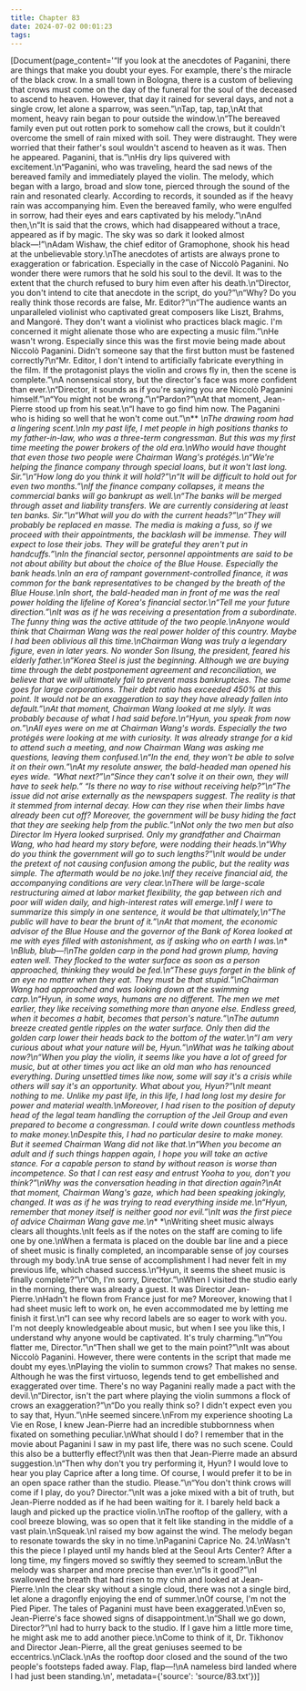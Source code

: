 ```yaml
---
title: Chapter 83
date: 2024-07-02 00:01:23
tags:
---
```



[Document(page_content='“If you look at the anecdotes of Paganini, there are things that make you doubt your eyes. For example, there's the miracle of the black crow. In a small town in Bologna, there is a custom of believing that crows must come on the day of the funeral for the soul of the deceased to ascend to heaven. However, that day it rained for several days, and not a single crow, let alone a sparrow, was seen.”\nTap, tap, tap,\nAt that moment, heavy rain began to pour outside the window.\n“The bereaved family even put out rotten pork to somehow call the crows, but it couldn't overcome the smell of rain mixed with soil. They were distraught. They were worried that their father's soul wouldn't ascend to heaven as it was. Then he appeared. Paganini, that is.”\nHis dry lips quivered with excitement.\n“Paganini, who was traveling, heard the sad news of the bereaved family and immediately played the violin. The melody, which began with a largo, broad and slow tone, pierced through the sound of the rain and resonated clearly. According to records, it sounded as if the heavy rain was accompanying him. Even the bereaved family, who were engulfed in sorrow, had their eyes and ears captivated by his melody.”\nAnd then,\n“It is said that the crows, which had disappeared without a trace, appeared as if by magic. The sky was so dark it looked almost black―!”\nAdam Wishaw, the chief editor of Gramophone, shook his head at the unbelievable story.\nThe anecdotes of artists are always prone to exaggeration or fabrication. Especially in the case of Niccolò Paganini. No wonder there were rumors that he sold his soul to the devil. It was to the extent that the church refused to bury him even after his death.\n“Director, you don't intend to cite that anecdote in the script, do you?”\n“Why? Do you really think those records are false, Mr. Editor?”\n“The audience wants an unparalleled violinist who captivated great composers like Liszt, Brahms, and Mangoré. They don't want a violinist who practices black magic. I'm concerned it might alienate those who are expecting a music film.”\nHe wasn't wrong. Especially since this was the first movie being made about Niccolò Paganini. Didn't someone say that the first button must be fastened correctly?\n“Mr. Editor, I don't intend to artificially fabricate everything in the film. If the protagonist plays the violin and crows fly in, then the scene is complete.”\nA nonsensical story, but the director's face was more confident than ever.\n“Director, it sounds as if you're saying you are Niccolò Paganini himself.”\n“You might not be wrong.”\n“Pardon?”\nAt that moment, Jean-Pierre stood up from his seat.\n“I have to go find him now. The Paganini who is hiding so well that he won't come out.”\n** *\nThe drawing room had a lingering scent.\nIn my past life, I met people in high positions thanks to my father-in-law, who was a three-term congressman. But this was my first time meeting the power brokers of the old era.\nWho would have thought that even those two people were Chairman Wang's protégés.\n“We're helping the finance company through special loans, but it won't last long. Sir.”\n“How long do you think it will hold?”\n“It will be difficult to hold out for even two months.”\nIf the finance company collapses, it means the commercial banks will go bankrupt as well.\n“The banks will be merged through asset and liability transfers. We are currently considering at least ten banks. Sir.”\n“What will you do with the current heads?”\n“They will probably be replaced en masse. The media is making a fuss, so if we proceed with their appointments, the backlash will be immense. They will expect to lose their jobs. They will be grateful they aren't put in handcuffs.”\nIn the financial sector, personnel appointments are said to be not about ability but about the choice of the Blue House. Especially the bank heads.\nIn an era of rampant government-controlled finance, it was common for the bank representatives to be changed by the breath of the Blue House.\nIn short, the bald-headed man in front of me was the real power holding the lifeline of Korea's financial sector.\n“Tell me your future direction.”\nIt was as if he was receiving a presentation from a subordinate. The funny thing was the active attitude of the two people.\nAnyone would think that Chairman Wang was the real power holder of this country. Maybe I had been oblivious all this time.\nChairman Wang was truly a legendary figure, even in later years. No wonder Son Ilsung, the president, feared his elderly father.\n“Korea Steel is just the beginning. Although we are buying time through the debt postponement agreement and reconciliation, we believe that we will ultimately fail to prevent mass bankruptcies. The same goes for large corporations. Their debt ratio has exceeded 450% at this point. It would not be an exaggeration to say they have already fallen into default.”\nAt that moment, Chairman Wang looked at me slyly. It was probably because of what I had said before.\n“Hyun, you speak from now on.”\nAll eyes were on me at Chairman Wang's words. Especially the two protégés were looking at me with curiosity. It was already strange for a kid to attend such a meeting, and now Chairman Wang was asking me questions, leaving them confused.\n“In the end, they won't be able to solve it on their own.”\nAt my resolute answer, the bald-headed man opened his eyes wide. “What next?”\n“Since they can't solve it on their own, they will have to seek help.” “Is there no way to rise without receiving help?”\n“The issue did not arise externally as the newspapers suggest. The reality is that it stemmed from internal decay. How can they rise when their limbs have already been cut off? Moreover, the government will be busy hiding the fact that they are seeking help from the public.”\nNot only the two men but also Director Im Hyera looked surprised. Only my grandfather and Chairman Wang, who had heard my story before, were nodding their heads.\n“Why do you think the government will go to such lengths?”\nIt would be under the pretext of not causing confusion among the public, but the reality was simple. The aftermath would be no joke.\nIf they receive financial aid, the accompanying conditions are very clear.\nThere will be large-scale restructuring aimed at labor market flexibility, the gap between rich and poor will widen daily, and high-interest rates will emerge.\nIf I were to summarize this simply in one sentence, it would be that ultimately,\n“The public will have to bear the brunt of it.”\nAt that moment, the economic advisor of the Blue House and the governor of the Bank of Korea looked at me with eyes filled with astonishment, as if asking who on earth I was.\n** *\nBlub, blub―!\nThe golden carp in the pond had grown plump, having eaten well. They flocked to the water surface as soon as a person approached, thinking they would be fed.\n“These guys forget in the blink of an eye no matter when they eat. They must be that stupid.”\nChairman Wang had approached and was looking down at the swimming carp.\n“Hyun, in some ways, humans are no different. The men we met earlier, they like receiving something more than anyone else. Endless greed, when it becomes a habit, becomes that person's nature.”\nThe autumn breeze created gentle ripples on the water surface. Only then did the golden carp lower their heads back to the bottom of the water.\n“I am very curious about what your nature will be, Hyun.”\nWhat was he talking about now?\n“When you play the violin, it seems like you have a lot of greed for music, but at other times you act like an old man who has renounced everything. During unsettled times like now, some will say it's a crisis while others will say it's an opportunity. What about you, Hyun?”\nIt meant nothing to me. Unlike my past life, in this life, I had long lost my desire for power and material wealth.\nMoreover, I had risen to the position of deputy head of the legal team handling the corruption of the Jeil Group and even prepared to become a congressman. I could write down countless methods to make money.\nDespite this, I had no particular desire to make money. But it seemed Chairman Wang did not like that.\n“When you become an adult and if such things happen again, I hope you will take an active stance. For a capable person to stand by without reason is worse than incompetence. So that I can rest easy and entrust Yooha to you, don't you think?”\nWhy was the conversation heading in that direction again?\nAt that moment, Chairman Wang's gaze, which had been speaking jokingly, changed. It was as if he was trying to read everything inside me.\n“Hyun, remember that money itself is neither good nor evil.”\nIt was the first piece of advice Chairman Wang gave me.\n** *\nWriting sheet music always clears all thoughts.\nIt feels as if the notes on the staff are coming to life one by one.\nWhen a fermata is placed on the double bar line and a piece of sheet music is finally completed, an incomparable sense of joy courses through my body.\nA true sense of accomplishment I had never felt in my previous life, which chased success.\n“Hyun, it seems the sheet music is finally complete?”\n“Oh, I'm sorry, Director.”\nWhen I visited the studio early in the morning, there was already a guest. It was Director Jean-Pierre.\nHadn't he flown from France just for me? Moreover, knowing that I had sheet music left to work on, he even accommodated me by letting me finish it first.\n“I can see why record labels are so eager to work with you. I'm not deeply knowledgeable about music, but when I see you like this, I understand why anyone would be captivated. It's truly charming.”\n“You flatter me, Director.”\n“Then shall we get to the main point?”\nIt was about Niccolò Paganini. However, there were contents in the script that made me doubt my eyes.\nPlaying the violin to summon crows? That makes no sense. Although he was the first virtuoso, legends tend to get embellished and exaggerated over time. There's no way Paganini really made a pact with the devil.\n“Director, isn't the part where playing the violin summons a flock of crows an exaggeration?”\n“Do you really think so? I didn't expect even you to say that, Hyun.”\nHe seemed sincere.\nFrom my experience shooting La Vie en Rose, I knew Jean-Pierre had an incredible stubbornness when fixated on something peculiar.\nWhat should I do? I remember that in the movie about Paganini I saw in my past life, there was no such scene. Could this also be a butterfly effect?\nIt was then that Jean-Pierre made an absurd suggestion.\n“Then why don't you try performing it, Hyun? I would love to hear you play Caprice after a long time. Of course, I would prefer it to be in an open space rather than the studio. Please.”\n“You don't think crows will come if I play, do you? Director.”\nIt was a joke mixed with a bit of truth, but Jean-Pierre nodded as if he had been waiting for it. I barely held back a laugh and picked up the practice violin.\nThe rooftop of the gallery, with a cool breeze blowing, was so open that it felt like standing in the middle of a vast plain.\nSqueak.\nI raised my bow against the wind. The melody began to resonate towards the sky in no time.\nPaganini Caprice No. 24.\nWasn't this the piece I played until my hands bled at the Seoul Arts Center? After a long time, my fingers moved so swiftly they seemed to scream.\nBut the melody was sharper and more precise than ever.\n“Is it good?”\nI swallowed the breath that had risen to my chin and looked at Jean-Pierre.\nIn the clear sky without a single cloud, there was not a single bird, let alone a dragonfly enjoying the end of summer.\nOf course, I'm not the Pied Piper. The tales of Paganini must have been exaggerated.\nEven so, Jean-Pierre's face showed signs of disappointment.\n“Shall we go down, Director?”\nI had to hurry back to the studio. If I gave him a little more time, he might ask me to add another piece.\nCome to think of it, Dr. Tikhonov and Director Jean-Pierre, all the great geniuses seemed to be eccentrics.\nClack.\nAs the rooftop door closed and the sound of the two people's footsteps faded away. Flap, flap―!\nA nameless bird landed where I had just been standing.\n', metadata={'source': 'source/83.txt'})]